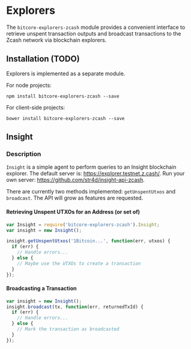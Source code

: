 # Explorers
The `bitcore-explorers-zcash` module provides a convenient interface to retrieve unspent transaction outputs and broadcast transactions to the Zcash network via blockchain explorers.

## Installation (TODO)
Explorers is implemented as a separate module.

For node projects:

```
npm install bitcore-explorers-zcash --save
```

For client-side projects:

```
bower install bitcore-explorers-zcash --save
```

## Insight
### Description
`Insight` is a simple agent to perform queries to an Insight blockchain explorer. The default server is: https://explorer.testnet.z.cash/. Run your own server: https://github.com/str4d/insight-api-zcash.

There are currently two methods implemented: `getUnspentUtxos` and `broadcast`. The API will grow as features are requested.

#### Retrieving Unspent UTXOs for an Address (or set of)

```javascript
var Insight = require('bitcore-explorers-zcash').Insight;
var insight = new Insight();

insight.getUnspentUtxos('1Bitcoin...', function(err, utxos) {
  if (err) {
    // Handle errors...
  } else {
    // Maybe use the UTXOs to create a transaction
  }
});
```

#### Broadcasting a Transaction

```javascript
var insight = new Insight();
insight.broadcast(tx, function(err, returnedTxId) {
  if (err) {
    // Handle errors...
  } else {
    // Mark the transaction as broadcasted
  }
});
```
